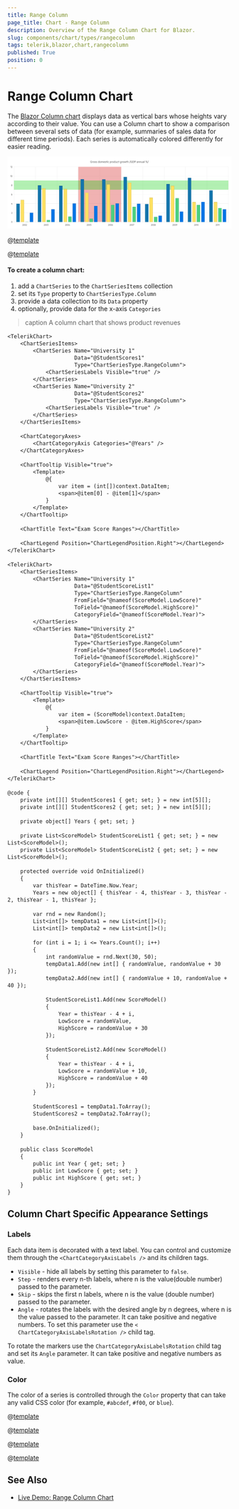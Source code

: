 ```yaml
---
title: Range Column
page_title: Chart - Range Column
description: Overview of the Range Column Chart for Blazor.
slug: components/chart/types/rangecolumn
tags: telerik,blazor,chart,rangecolumn
published: True
position: 0
---
```


# Range Column Chart

The <a href="https://www.telerik.com/blazor-ui/column-chart" target="_blank">Blazor Column chart</a> displays data as vertical bars whose heights vary according to their value. You can use a Column chart to show a comparison between several sets of data (for example, summaries of sales data for different time periods). Each series is automatically colored differently for easier reading.

![column chart](images/column-chart.png)

@[template](/_contentTemplates/chart/link-to-basics.md#understand-basics-and-databinding-first)

@[template](/_contentTemplates/date-inputs/general.md#format-placeholder)

#### To create a column chart:

1. add a `ChartSeries` to the `ChartSeriesItems` collection
2. set its `Type` property to `ChartSeriesType.Column`
3. provide a data collection to its `Data` property
4. optionally, provide data for the x-axis `Categories`


>caption A column chart that shows product revenues

````CSHTML
<TelerikChart>
    <ChartSeriesItems>
        <ChartSeries Name="University 1"
                     Data="@StudentScores1"
                     Type="ChartSeriesType.RangeColumn">
            <ChartSeriesLabels Visible="true" />
        </ChartSeries>
        <ChartSeries Name="University 2"
                     Data="@StudentScores2"
                     Type="ChartSeriesType.RangeColumn">
            <ChartSeriesLabels Visible="true" />
        </ChartSeries>
    </ChartSeriesItems>

    <ChartCategoryAxes>
        <ChartCategoryAxis Categories="@Years" />
    </ChartCategoryAxes>

    <ChartTooltip Visible="true">
        <Template>
            @{
                var item = (int[])context.DataItem;
                <span>@item[0] - @item[1]</span>
            }
        </Template>
    </ChartTooltip>

    <ChartTitle Text="Exam Score Ranges"></ChartTitle>

    <ChartLegend Position="ChartLegendPosition.Right"></ChartLegend>
</TelerikChart>

<TelerikChart>
    <ChartSeriesItems>
        <ChartSeries Name="University 1"
                     Data="@StudentScoreList1"
                     Type="ChartSeriesType.RangeColumn"
                     FromField="@nameof(ScoreModel.LowScore)"
                     ToField="@nameof(ScoreModel.HighScore)"
                     CategoryField="@nameof(ScoreModel.Year)">
        </ChartSeries>
        <ChartSeries Name="University 2"
                     Data="@StudentScoreList2"
                     Type="ChartSeriesType.RangeColumn"
                     FromField="@nameof(ScoreModel.LowScore)"
                     ToField="@nameof(ScoreModel.HighScore)"
                     CategoryField="@nameof(ScoreModel.Year)">
        </ChartSeries>
    </ChartSeriesItems>

    <ChartTooltip Visible="true">
        <Template>
            @{
                var item = (ScoreModel)context.DataItem;
                <span>@item.LowScore - @item.HighScore</span>
            }
        </Template>
    </ChartTooltip>

    <ChartTitle Text="Exam Score Ranges"></ChartTitle>

    <ChartLegend Position="ChartLegendPosition.Right"></ChartLegend>
</TelerikChart>

@code {
    private int[][] StudentScores1 { get; set; } = new int[5][];
    private int[][] StudentScores2 { get; set; } = new int[5][];

    private object[] Years { get; set; }

    private List<ScoreModel> StudentScoreList1 { get; set; } = new List<ScoreModel>();
    private List<ScoreModel> StudentScoreList2 { get; set; } = new List<ScoreModel>();

    protected override void OnInitialized()
    {
        var thisYear = DateTime.Now.Year;
        Years = new object[] { thisYear - 4, thisYear - 3, thisYear - 2, thisYear - 1, thisYear };

        var rnd = new Random();
        List<int[]> tempData1 = new List<int[]>();
        List<int[]> tempData2 = new List<int[]>();

        for (int i = 1; i <= Years.Count(); i++)
        {
            int randomValue = rnd.Next(30, 50);
            tempData1.Add(new int[] { randomValue, randomValue + 30 });
            tempData2.Add(new int[] { randomValue + 10, randomValue + 40 });

            StudentScoreList1.Add(new ScoreModel()
            {
                Year = thisYear - 4 + i,
                LowScore = randomValue,
                HighScore = randomValue + 30
            });

            StudentScoreList2.Add(new ScoreModel()
            {
                Year = thisYear - 4 + i,
                LowScore = randomValue + 10,
                HighScore = randomValue + 40
            });
        }

        StudentScores1 = tempData1.ToArray();
        StudentScores2 = tempData2.ToArray();

        base.OnInitialized();
    }

    public class ScoreModel
    {
        public int Year { get; set; }
        public int LowScore { get; set; }
        public int HighScore { get; set; }
    }
}
````

## Column Chart Specific Appearance Settings

### Labels

Each data item is decorated with a text label. You can control and customize them through the `<ChartCategoryAxisLabels />` and its children tags.

* `Visible` - hide all labels by setting this parameter to `false`.
* `Step` - renders every n-th labels, where n is the value(double number) passed to the parameter.
* `Skip` - skips the first n labels, where n is the value (double number) passed to the parameter.
* `Angle` - rotates the labels with the desired angle by n degrees, where n is the value passed to the parameter. It can take positive and negative numbers. To set this parameter use the `< ChartCategoryAxisLabelsRotation />` child tag.

To rotate the markers use the `ChartCategoryAxisLabelsRotation` child tag and set its `Angle` parameter. It can take positive and negative numbers as value.

### Color

The color of a series is controlled through the `Color` property that can take any valid CSS color (for example, `#abcdef`, `#f00`, or `blue`).

@[template](/_contentTemplates/chart/link-to-basics.md#color-field-bar-column)

@[template](/_contentTemplates/chart/link-to-basics.md#gap-and-spacing)

@[template](/_contentTemplates/chart/link-to-basics.md#configurable-nested-chart-settings)

@[template](/_contentTemplates/chart/link-to-basics.md#configurable-nested-chart-settings-categorical)


## See Also

* [Live Demo: Range Column Chart](https://demos.telerik.com/blazor-ui/chart/range-column-chart)
